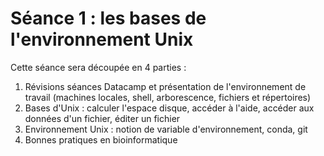 # Séance 1 : les bases de l'environnement Unix

Cette séance sera découpée en 4 parties :

1. Révisions séances Datacamp et présentation de l'environnement de travail (machines locales, shell, arborescence, fichiers et répertoires)
2. Bases d'Unix : calculer l'espace disque, accéder à l'aide, accéder aux données d'un fichier, éditer un fichier
3. Environnement Unix : notion de variable d'environnement, conda, git
4. Bonnes pratiques en bioinformatique
